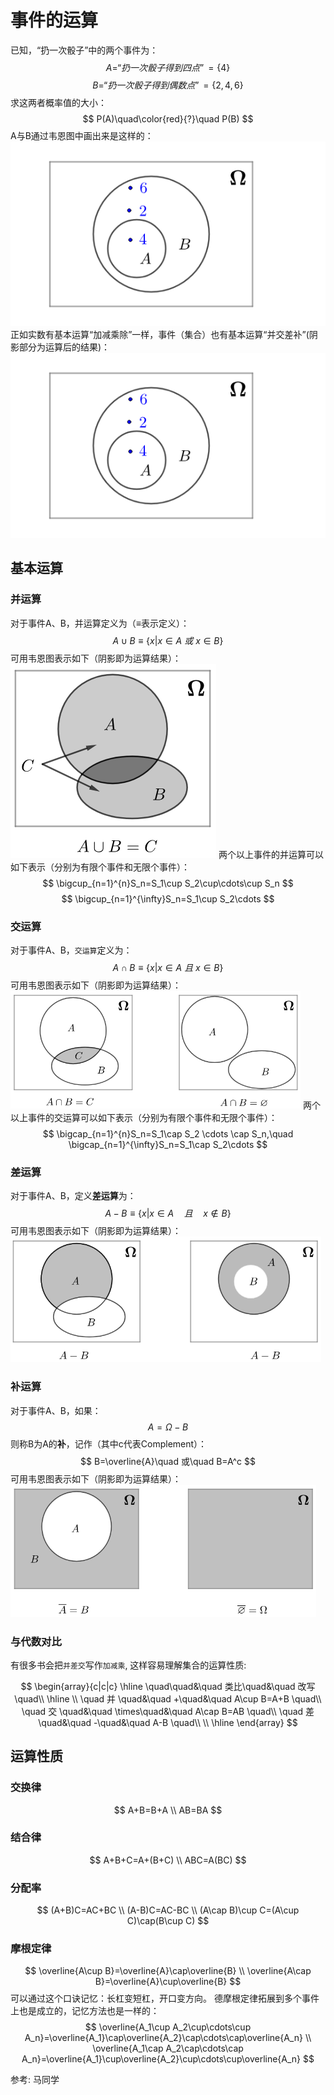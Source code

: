 # 事件的运算

已知，“扔一次骰子”中的两个事件为：
$$
A=“扔一次骰子得到四点”=\{4\}
$$
$$
B=“扔一次骰子得到偶数点”=\{2,4,6\}
$$
求这两者概率值的大小：
$$
P(A)\quad\color{red}{?}\quad P(B)
$$
A与B通过韦恩图中画出来是这样的：
![](./事件的运算/5.png)
正如实数有基本运算“加减乘除”一样，事件（集合）也有基本运算“并交差补”(阴影部分为运算后的结果)：
![](./事件的运算/6.png)


## 基本运算
### 并运算
对于事件A、B，并运算定义为（$\equiv$表示定义）：
$$
A\cup B\equiv\{x|x\in A\ 或 \ x\in B\}
$$
可用韦恩图表示如下（阴影即为运算结果）：
![](./事件的运算/7.png)
两个以上事件的并运算可以如下表示（分别为有限个事件和无限个事件）：
$$
\bigcup_{n=1}^{n}S_n=S_1\cup S_2\cup\cdots\cup S_n
$$
$$
\bigcup_{n=1}^{\infty}S_n=S_1\cup S_2\cdots
$$

### 交运算
对于事件A、B，`交运算`定义为：
$$
A\cap B\equiv\{x|x\in A\ 且 \ x\in B\}
$$
可用韦恩图表示如下（阴影即为运算结果）：
![](./事件的运算/8.png)
两个以上事件的交运算可以如下表示（分别为有限个事件和无限个事件）：
$$
\bigcap_{n=1}^{n}S_n=S_1\cap S_2 \cdots \cap S_n,\quad \bigcap_{n=1}^{\infty}S_n=S_1\cap S_2\cdots
$$

### 差运算
对于事件A、B，定义**差运算**为：
$$
A-B\equiv\{x|x\in A\quad 且\quad x\notin B\}
$$
可用韦恩图表示如下（阴影即为运算结果）：
![](./事件的运算/9.png)

### 补运算
对于事件A、B，如果：
$$
A=\Omega-B
$$
则称B为A的**补**，记作（其中c代表Complement）：
$$
B=\overline{A}\quad 或\quad B=A^c
$$
可用韦恩图表示如下（阴影即为运算结果）：
![](./事件的运算/10.png)



### 与代数对比
有很多书会把`并差交`写作`加减乘`, 这样容易理解集合的运算性质:

$$
\begin{array}{c|c|c}
    \hline
    \quad\quad&\quad  类比\quad&\quad 改写 \quad\\
    \hline
    \\
    \quad 并 \quad&\quad  +\quad&\quad A\cup B=A+B \quad\\
    \quad 交 \quad&\quad  \times\quad&\quad A\cap B=AB \quad\\ 
    \quad 差 \quad&\quad  -\quad&\quad A-B \quad\\
    \\
    \hline
\end{array}
$$


## 运算性质

### 交换律
$$
A+B=B+A \\
AB=BA
$$
### 结合律
$$
A+B+C=A+(B+C) \\
ABC=A(BC)
$$
### 分配率
$$
(A+B)C=AC+BC \\
(A-B)C=AC-BC \\
(A\cap B)\cup C=(A\cup C)\cap(B\cup C)
$$


### 摩根定律

$$
\overline{A\cup B}=\overline{A}\cap\overline{B} \\
\overline{A\cap B}=\overline{A}\cup\overline{B}
$$
可以通过这个口诀记忆：长杠变短杠，开口变方向。
德摩根定律拓展到多个事件上也是成立的，记忆方法也是一样的：
$$
\overline{A_1\cup A_2\cup\cdots\cup A_n}=\overline{A_1}\cap\overline{A_2}\cap\cdots\cap\overline{A_n} \\
\overline{A_1\cap A_2\cap\cdots\cap A_n}=\overline{A_1}\cup\overline{A_2}\cup\cdots\cup\overline{A_n}
$$

参考:
马同学